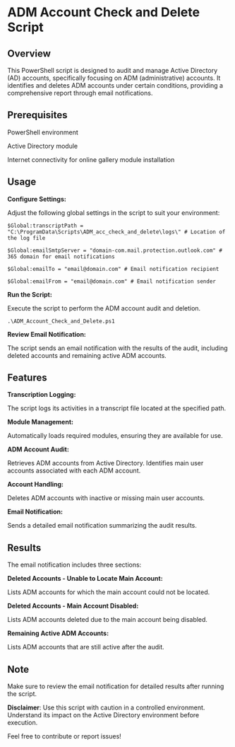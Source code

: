 # ADM Account Check and Delete Script

## Overview
This PowerShell script is designed to audit and manage Active Directory (AD) accounts, specifically focusing on ADM (administrative) accounts. It identifies and deletes ADM accounts under certain conditions, providing a comprehensive report through email notifications.

## Prerequisites
PowerShell environment

Active Directory module

Internet connectivity for online gallery module installation

## Usage
**Configure Settings:**

Adjust the following global settings in the script to suit your environment:

```
$Global:transcriptPath = "C:\ProgramData\Scripts\ADM_acc_check_and_delete\logs\" # Location of the log file

$Global:emailSmtpServer = "domain-com.mail.protection.outlook.com" # 365 domain for email notifications

$Global:emailTo = "email@domain.com" # Email notification recipient

$Global:emailFrom = "email@domain.com" # Email notification sender
```
**Run the Script:**

Execute the script to perform the ADM account audit and deletion.

```
.\ADM_Account_Check_and_Delete.ps1
```

**Review Email Notification:**

The script sends an email notification with the results of the audit, including deleted accounts and remaining active ADM accounts.

## Features
**Transcription Logging:**

The script logs its activities in a transcript file located at the specified path.

**Module Management:**

Automatically loads required modules, ensuring they are available for use.

**ADM Account Audit:**

Retrieves ADM accounts from Active Directory.
Identifies main user accounts associated with each ADM account.

**Account Handling:**

Deletes ADM accounts with inactive or missing main user accounts.

**Email Notification:**

Sends a detailed email notification summarizing the audit results.

## Results

The email notification includes three sections:

**Deleted Accounts - Unable to Locate Main Account:**

Lists ADM accounts for which the main account could not be located.

**Deleted Accounts - Main Account Disabled:**

Lists ADM accounts deleted due to the main account being disabled.

**Remaining Active ADM Accounts:**

Lists ADM accounts that are still active after the audit.

## Note
Make sure to review the email notification for detailed results after running the script.

**Disclaimer**: Use this script with caution in a controlled environment. Understand its impact on the Active Directory environment before execution.

Feel free to contribute or report issues!